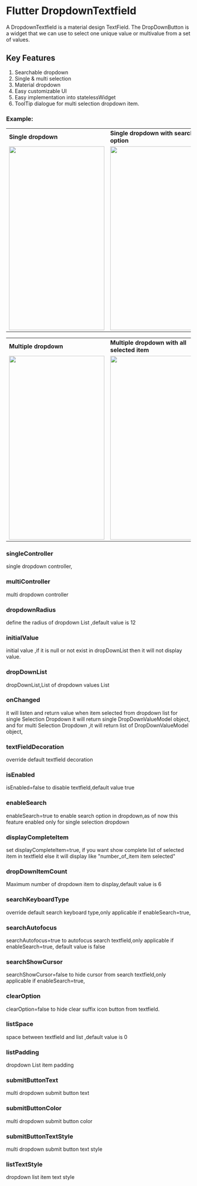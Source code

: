 # Flutter DropdownTextfield

A DropdownTextfield is a material design TextField. The DropDownButton is a widget that we can use to select one unique value or multivalue from a set of values.

## Key Features

1. Searchable dropdown
2. Single & multi selection
3. Material dropdown
4. Easy customizable UI
5. Easy implementation into statelessWidget
6. ToolTip dialogue for multi selection dropdown item.

### Example:


<table>
  <tr>
    <td><b>Single dropdown</b></td>
     <td><b>Single dropdown with search option</b></td>
     <td><b>Single dropdown with clear option</b></td>
  </tr>
  <tr>
    <td><img src="https://github.com/srtraj/dropdown_textfield/raw/development/example/examples/single-dropdown.gif" align="bottom" height="500" width="260"></img></td>
    <td><img src="https://github.com/srtraj/dropdown_textfield/raw/development/example/examples/single-dropdown-with-search-option.gif" align="bottom" height="500" width="260"></img></td>
    <td>
<img src="https://github.com/srtraj/dropdown_textfield/raw/development/example/examples/single-dropdown-with-clearOption.gif" align="bottom" height="500" width="260"></img></td>
  </tr>
 </table>

<table>
  <tr>
    <td><b>Multiple dropdown</b></td>
     <td><b>Multiple dropdown with all selected item</b></td>

  </tr>
  <tr>
    <td><img src="https://github.com/srtraj/dropdown_textfield/raw/development/example/examples/multiselection-dropdown.gif" align="bottom" height="500" width="260"></img></td>
    <td><img src="https://github.com/srtraj/dropdown_textfield/raw/development/example/examples/multiselection-with-all-selected-items.gif" align="bottom" height="500" width="260"></img></td>
  </tr>
 </table>



### singleController
single dropdown controller,

### multiController
multi dropdown controller

### dropdownRadius
define the radius of dropdown List ,default value is 12

### initialValue
initial value ,if it is null or not exist in dropDownList then it will not display value.

### dropDownList
dropDownList,List of dropdown values
List<DropDownValueModel>

### onChanged
it will listen and return value when item selected from dropdown list
for single Selection Dropdown it will return single DropDownValueModel object,
and for multi Selection Dropdown ,it will return list of DropDownValueModel object,

### textFieldDecoration
override default textfield decoration

### isEnabled
isEnabled=false to disable textfield,default value true


### enableSearch
enableSearch=true to enable search option in dropdown,as of now this feature enabled only for single selection dropdown


### displayCompleteItem
set displayCompleteItem=true, if you want show complete list of selected item in textfield else it will display like "number_of_item item selected"


### dropDownItemCount
Maximum number of dropdown item to display,default value is 6

### searchKeyboardType
override default search keyboard type,only applicable if enableSearch=true,

### searchAutofocus
searchAutofocus=true to autofocus search textfield,only applicable if enableSearch=true,
default value is false

### searchShowCursor
searchShowCursor=false to hide cursor from search textfield,only applicable if enableSearch=true,

### clearOption
clearOption=false to hide clear suffix icon button from textfield.

### listSpace
space between textfield and list ,default value is 0

### listPadding
dropdown List item padding

### submitButtonText
multi dropdown submit button text

### submitButtonColor
multi dropdown submit button color

### submitButtonTextStyle
multi dropdown submit button text style

### listTextStyle
dropdown list item text style
<br/>


